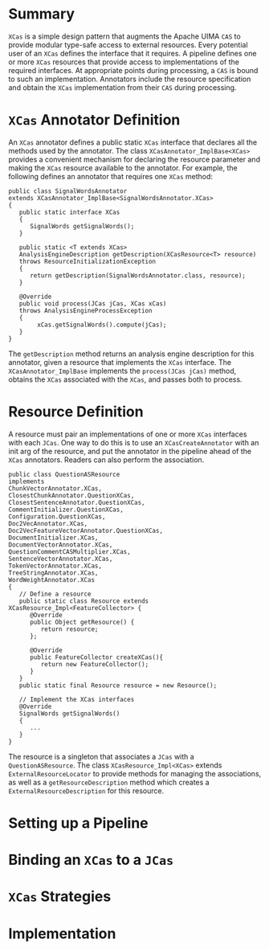 # Summary
`XCas` is a simple design pattern that augments the Apache UIMA `CAS` to
provide modular type-safe access to external resources. Every potential user
of an `XCas` defines the interface that it requires. A pipeline defines one or
more `XCas` resources that provide access to implementations of the required
interfaces. At appropriate points during processing, a `CAS` is bound to such
an implementation. Annotators include the resource specification and obtain
the `XCas` implementation from their `CAS` during processing.

# `XCas` Annotator Definition
An `XCas` annotator defines a public static `XCas` interface that declares all the methods
used by the annotator.  The class `XCasAnnotator_ImplBase<XCas>` provides a convenient mechanism 
for declaring the resource parameter and making the `XCas` resource available to the annotator.
For example, the following defines an annotator that requires one `XCas` method:

```
public class SignalWordsAnnotator
extends XCasAnnotator_ImplBase<SignalWordsAnnotator.XCas> 
{
   public static interface XCas
   {
      SignalWords getSignalWords();
   }
	
   public static <T extends XCas> 
   AnalysisEngineDescription getDescription(XCasResource<T> resource)
   throws ResourceInitializationException 
   {
      return getDescription(SignalWordsAnnotator.class, resource);
   }

   @Override
   public void process(JCas jCas, XCas xCas) 
   throws AnalysisEngineProcessException 
   {
        xCas.getSignalWords().compute(jCas);
   }
}
```
The `getDescription` method returns an analysis engine description for this annotator, given a resource
that implements the `XCas` interface. The `XCasAnnotator_ImplBase` implements the `process(JCas jCas)`
method, obtains the `XCas` associated with the `XCas`, and passes both to process.
# Resource Definition
A resource must pair an implementations of one or more `XCas` interfaces with each `JCas`.  One way to
do this is to use an `XCasCreateAnnotator` with an init arg of the resource, and put the annotator
 in the pipeline ahead of the `XCas` annotators.  Readers can also perform the association.
```
public class QuestionASResource 
implements
ChunkVectorAnnotator.XCas,
ClosestChunkAnnotator.QuestionXCas,
ClosestSentenceAnnotator.QuestionXCas,
CommentInitializer.QuestionXCas,
Configuration.QuestionXCas,
Doc2VecAnnotator.XCas,
Doc2VecFeatureVectorAnnotator.QuestionXCas,
DocumentInitializer.XCas,
DocumentVectorAnnotator.XCas,
QuestionCommentCASMultiplier.XCas,
SentenceVectorAnnotator.XCas,
TokenVectorAnnotator.XCas,
TreeStringAnnotator.XCas,
WordWeightAnnotator.XCas
{
   // Define a resource
   public static class Resource extends XCasResource_Impl<FeatureCollector> {
      @Override
      public Object getResource() {
         return resource;
      };
      
      @Override
      public FeatureCollector createXCas(){
         return new FeatureCollector();
      }
   }
   public static final Resource resource = new Resource();

   // Implement the XCas interfaces
   @Override
   SignalWords getSignalWords()
   {
      ...
   }
}
```
The resource is a singleton that associates a `JCas` with a `QuestionASResource`.  The class
`XCasResource_Impl<XCas>` extends  `ExternalResourceLocator` to provide methods for managing the associations,
as well as a `getResourceDescription` method which creates a `ExternalResourceDescription` for this resource.
# Setting up a Pipeline
# Binding an `XCas` to a `JCas`
# `XCas` Strategies
# Implementation

